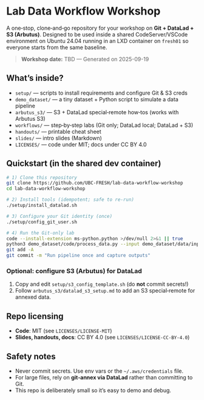# Lab Data Workflow Workshop

A one‑stop, clone‑and‑go repository for your workshop on **Git + DataLad + S3 (Arbutus)**.
Designed to be used inside a shared CodeServer/VSCode environment on Ubuntu 24.04 running
in an LXD container on `fresh01` so everyone starts from the same baseline.

> **Workshop date:** TBD — Generated on 2025-09-19

## What’s inside?

- `setup/` — scripts to install requirements and configure Git & S3 creds
- `demo_dataset/` — a tiny dataset + Python script to simulate a data pipeline
- `arbutus_s3/` — S3 + DataLad special‑remote how‑tos (works with Arbutus S3)
- `workflows/` — step‑by‑step labs (Git only; DataLad local; DataLad + S3)
- `handouts/` — printable cheat sheet
- `slides/` — intro slides (Markdown)
- `LICENSES/` — code under MIT; docs under CC BY 4.0

## Quickstart (in the shared dev container)

```bash
# 1) Clone this repository
git clone https://github.com/UBC-FRESH/lab-data-workflow-workshop
cd lab-data-workflow-workshop

# 2) Install tools (idempotent; safe to re-run)
./setup/install_datalad.sh

# 3) Configure your Git identity (once)
./setup/config_git_user.sh

# 4) Run the Git‑only lab
code --install-extension ms-python.python >/dev/null 2>&1 || true
python3 demo_dataset/code/process_data.py --input demo_dataset/data/input.csv --out demo_dataset/outputs/processed.csv
git add -A
git commit -m "Run pipeline once and capture outputs"
```

### Optional: configure S3 (Arbutus) for DataLad
1) Copy and edit `setup/s3_config_template.sh` (do **not** commit secrets!)
2) Follow `arbutus_s3/datalad_s3_setup.md` to add an S3 special‑remote for annexed data.

## Repo licensing

- **Code**: MIT (see `LICENSES/LICENSE-MIT`)
- **Slides, handouts, docs**: CC BY 4.0 (see `LICENSES/LICENSE-CC-BY-4.0`)

## Safety notes

- Never commit secrets. Use env vars or the `~/.aws/credentials` file.
- For large files, rely on **git‑annex via DataLad** rather than committing to Git.
- This repo is deliberately small so it’s easy to demo and debug.
